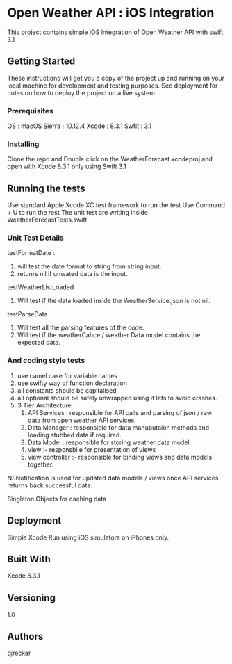 # Open Weather API : iOS Integration

This project contains simple iOS integration of Open Weather API with swift 3.1

## Getting Started

These instructions will get you a copy of the project up and running on your local machine for development and testing purposes. See deployment for notes on how to deploy the project on a live system.

### Prerequisites

OS : macOS Sierra : 10.12.4 
Xcode : 8.3.1 
Swfit : 3.1 


### Installing

Clone the repo and 
Double click on the WeatherForecast.xcodeproj and open with Xcode 8.3.1 only using Swift 3.1 

## Running the tests

Use standard Apple Xcode XC test framework to run the test 
Use Command + U to run the rest 
The unit test are writing inside WeatherForecastTests.swift

### Unit Test Details

testFormatDate : 
1. will test the date format to string from string input.
2. retunrs nil if unwated data is the input. 

testWeatherListLoaded
1. Will test if the data loaded inside the WeatherService.json is not nil. 

testParseData
1. Will test all the parsing features of the code. 
2. Will test if the weatherCahce / weather Data model contains the expected data. 

### And coding style tests

1. use camel case for variable names 
2. use swifty way of function declaration 
3. all constants should be capitalised 
4. all optional should be safely unwrapped using if lets to avoid crashes. 
5. 3 Tier Architecture : 
    1. API Services : responsible for API calls and parsing of json / raw data from open weather API services. 
    2. Data Manager : responsible for data manuputaion methods and loading stubbed data if required. 
    3. Data Model : responsible for storing weather data model. 
    4. view :- responsbile for presentation of views
    5. view controller :- responsible for binding views and data models together.  

NSNotification is used for updated data models / views once API services returns back successful data.  

Singleton Objects for caching data 

## Deployment

Simple Xcode Run using iOS simulators on iPhones only. 

## Built With
Xcode 8.3.1 

## Versioning
1.0 

## Authors

djrecker

